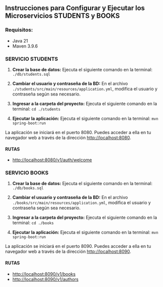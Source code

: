 ## Instrucciones para Configurar y Ejecutar los Microservicios STUDENTS y BOOKS

### Requisitos:

- Java 21
- Maven 3.9.6

### SERVICIO STUDENTS

1. **Crear la base de datos:**
   Ejecuta el siguiente comando en la terminal: `./db/students.sql`

2. **Cambiar el usuario y contraseña de la BD:**
   En el archivo `./students/src/main/resources/application.yml`, modifica el usuario y contraseña según sea necesario.

3. **Ingresar a la carpeta del proyecto:**
   Ejecuta el siguiente comando en la terminal: `cd ./students`

4. **Ejecutar la aplicación:**
   Ejecuta el siguiente comando en la terminal: `mvn spring-boot:run`

La aplicación se iniciará en el puerto 8080. Puedes acceder a ella en tu navegador web a través de la dirección [http://localhost:8080](http://localhost:8080).

#### RUTAS
- [http://localhost:8080/v1/auth/welcome](http://localhost:8080/v1/auth/welcome)

### SERVICIO BOOKS

1. **Crear la base de datos:**
   Ejecuta el siguiente comando en la terminal: `./db/books.sql`

2. **Cambiar el usuario y contraseña de la BD:**
   En el archivo `./books/src/main/resources/application.yml`, modifica el usuario y contraseña según sea necesario.

3. **Ingresar a la carpeta del proyecto:**
   Ejecuta el siguiente comando en la terminal: `cd ./books`

4. **Ejecutar la aplicación:**
   Ejecuta el siguiente comando en la terminal: `mvn spring-boot:run`

La aplicación se iniciará en el puerto 8090. Puedes acceder a ella en tu navegador web a través de la dirección [http://localhost:8090](http://localhost:8090).

#### RUTAS
- [http://localhost:8090/v1/books](http://localhost:8090/v1/books)
- [http://localhost:8090/v1/authors](http://localhost:8090/v1/authors)
